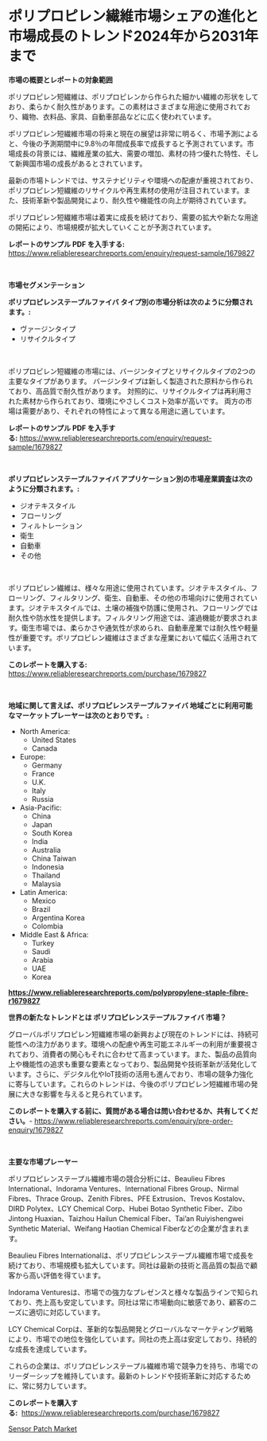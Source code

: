 <p><h1>ポリプロピレン繊維市場シェアの進化と市場成長のトレンド2024年から2031年まで</h1></p><p><strong>市場の概要とレポートの対象範囲</strong></p>
<p><p>ポリプロピレン短繊維は、ポリプロピレンから作られた細かい繊維の形状をしており、柔らかく耐久性があります。この素材はさまざまな用途に使用されており、織物、衣料品、家具、自動車部品などに広く使われています。</p><p>ポリプロピレン短繊維市場の将来と現在の展望は非常に明るく、市場予測によると、今後の予測期間中に9.8％の年間成長率で成長すると予測されています。市場成長の背景には、繊維産業の拡大、需要の増加、素材の持つ優れた特性、そして新興国市場の成長があるとされています。</p><p>最新の市場トレンドでは、サステナビリティや環境への配慮が重視されており、ポリプロピレン短繊維のリサイクルや再生素材の使用が注目されています。また、技術革新や製品開発により、耐久性や機能性の向上が期待されています。</p><p>ポリプロピレン短繊維市場は着実に成長を続けており、需要の拡大や新たな用途の開拓により、市場規模が拡大していくことが予測されています。</p></p>
<p><strong>レポートのサンプル PDF を入手する:</strong> <a href="https://www.reliableresearchreports.com/enquiry/request-sample/1679827">https://www.reliableresearchreports.com/enquiry/request-sample/1679827</a></p>
<p>&nbsp;</p>
<p><strong>市場セグメンテーション</strong></p>
<p><strong>ポリプロピレンステープルファイバ タイプ別の市場分析は次のように分類されます。:</strong></p>
<p><ul><li>ヴァージンタイプ</li><li>リサイクルタイプ</li></ul></p>
<p>&nbsp;</p>
<p><p>ポリプロピレン短繊維の市場には、バージンタイプとリサイクルタイプの2つの主要なタイプがあります。 バージンタイプは新しく製造された原料から作られており、高品質で耐久性があります。 対照的に、リサイクルタイプは再利用された素材から作られており、環境にやさしくコスト効率が高いです。 両方の市場は需要があり、それぞれの特性によって異なる用途に適しています。</p></p>
<p><strong>レポートのサンプル PDF を入手する:</strong>&nbsp;<a href="https://www.reliableresearchreports.com/enquiry/request-sample/1679827">https://www.reliableresearchreports.com/enquiry/request-sample/1679827</a></p>
<p>&nbsp;</p>
<p><strong> ポリプロピレンステープルファイバ アプリケーション別の市場産業調査は次のように分類されます。:</strong></p>
<p><ul><li>ジオテキスタイル</li><li>フローリング</li><li>フィルトレーション</li><li>衛生</li><li>自動車</li><li>その他</li></ul></p>
<p>&nbsp;</p>
<p><p>ポリプロピレン繊維は、様々な用途に使用されています。ジオテキスタイル、フローリング、フィルタリング、衛生、自動車、その他の市場向けに使用されています。ジオテキスタイルでは、土壌の補強や防護に使用され、フローリングでは耐久性や防水性を提供します。フィルタリング用途では、濾過機能が要求されます。衛生市場では、柔らかさや通気性が求められ、自動車産業では耐久性や軽量性が重要です。ポリプロピレン繊維はさまざまな産業において幅広く活用されています。</p></p>
<p><strong>このレポートを購入する:</strong>&nbsp; <a href="https://www.reliableresearchreports.com/purchase/1679827">https://www.reliableresearchreports.com/purchase/1679827</a></p>
<p>&nbsp;</p>
<p><strong>地域に関して言えば、ポリプロピレンステープルファイバ 地域ごとに利用可能なマーケットプレーヤーは次のとおりです。:</strong></p>
<p><ul>
    <li>
        North America:
        <ul>
            <li>United States</li>
            <li>Canada</li>
        </ul>
    </li>
    <li>
        Europe:
        <ul>
            <li>Germany</li>
            <li>France</li>
            <li>U.K.</li>
            <li>Italy</li>
            <li>Russia</li>
        </ul>
    </li>
    <li>
        Asia-Pacific:
        <ul>
            <li>China</li>
            <li>Japan</li>
            <li>South Korea</li>
            <li>India</li>
            <li>Australia</li>
            <li>China Taiwan</li>
            <li>Indonesia</li>
            <li>Thailand</li>
            <li>Malaysia</li>
        </ul>
    </li>
    <li>
        Latin America:
        <ul>
            <li>Mexico</li>
            <li>Brazil</li>
            <li>Argentina Korea</li>
            <li>Colombia</li>
        </ul>
    </li>
    <li>
        Middle East & Africa:
        <ul>
            <li>Turkey</li>
            <li>Saudi</li>
            <li>Arabia</li>
            <li>UAE</li>
            <li>Korea</li>
        </ul>
    </li>
    </ul></p>
<p><strong><a href="https://www.reliableresearchreports.com/polypropylene-staple-fibre-r1679827">https://www.reliableresearchreports.com/polypropylene-staple-fibre-r1679827</a></strong>&nbsp;</p>
<p><strong>世界の新たなトレンドとは ポリプロピレンステープルファイバ 市場？</strong></p>
<p><p>グローバルポリプロピレン短繊維市場の新興および現在のトレンドには、持続可能性への注力があります。環境への配慮や再生可能エネルギーの利用が重要視されており、消費者の関心もそれに合わせて高まっています。また、製品の品質向上や機能性の追求も重要な要素となっており、製品開発や技術革新が活発化しています。さらに、デジタル化やIoT技術の活用も進んでおり、市場の競争力強化に寄与しています。これらのトレンドは、今後のポリプロピレン短繊維市場の発展に大きな影響を与えると見られています。</p></p>
<p><strong>このレポートを購入する前に、質問がある場合は問い合わせるか、共有してください。</strong>- <a href="https://www.reliableresearchreports.com/enquiry/pre-order-enquiry/1679827">https://www.reliableresearchreports.com/enquiry/pre-order-enquiry/1679827</a></p>
<p>&nbsp;</p>
<p><strong>主要な市場プレーヤー</strong></p>
<p><p>ポリプロピレンステープル繊維市場の競合分析には、Beaulieu Fibres International、Indorama Ventures、International Fibres Group、Nirmal Fibres、Thrace Group、Zenith Fibres、PFE Extrusion、Trevos Kostalov、DIRD Polytex、LCY Chemical Corp、Hubei Botao Synthetic Fiber、Zibo Jintong Huaxian、Taizhou Hailun Chemical Fiber、Tai’an Ruiyishengwei Synthetic Material、Weifang Haotian Chemical Fiberなどの企業が含まれます。</p><p>Beaulieu Fibres Internationalは、ポリプロピレンステープル繊維市場で成長を続けており、市場規模も拡大しています。同社は最新の技術と高品質の製品で顧客から高い評価を得ています。</p><p>Indorama Venturesは、市場での強力なプレゼンスと様々な製品ラインで知られており、売上高も安定しています。同社は常に市場動向に敏感であり、顧客のニーズに適切に対応しています。</p><p>LCY Chemical Corpは、革新的な製品開発とグローバルなマーケティング戦略により、市場での地位を強化しています。同社の売上高は安定しており、持続的な成長を達成しています。</p><p>これらの企業は、ポリプロピレンステープル繊維市場で競争力を持ち、市場でのリーダーシップを維持しています。最新のトレンドや技術革新に対応するために、常に努力しています。</p></p>
<p><strong>このレポートを購入する:</strong>&nbsp;&nbsp;<a href="https://www.reliableresearchreports.com/purchase/1679827">https://www.reliableresearchreports.com/purchase/1679827</a></p>
<p><p><a href="https://faithful-glue-af3.notion.site/Sensor-Patch-Market-Size-and-Market-Trends-Complete-Industry-Overview-2024-to-2031-0ea7f6a275d94cf98234c7054ab072d7">Sensor Patch Market</a></p></p>
